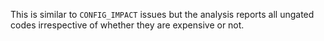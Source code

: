 This is similar to `CONFIG_IMPACT` issues but the analysis reports all ungated codes irrespective of whether they are expensive or not. 